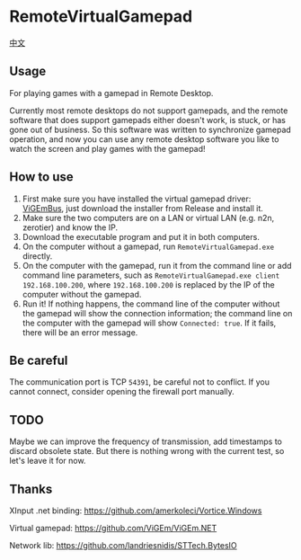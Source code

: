# RemoteVirtualGamepad
[中文](README_zhcn.md)

## Usage
For playing games with a gamepad in Remote Desktop.

Currently most remote desktops do not support gamepads, and the remote software that does support gamepads either doesn't work, is stuck, or has gone out of business. So this software was written to synchronize gamepad operation, and now you can use any remote desktop software you like to watch the screen and play games with the gamepad!

## How to use
1. First make sure you have installed the virtual gamepad driver: [ViGEmBus](https://github.com/ViGEm/ViGEmBus), just download the installer from Release and install it.
2. Make sure the two computers are on a LAN or virtual LAN (e.g. n2n, zerotier) and know the IP.
3. Download the executable program and put it in both computers.
4. On the computer without a gamepad, run `RemoteVirtualGamepad.exe` directly.
5. On the computer with the gamepad, run it from the command line or add command line parameters, such as `RemoteVirtualGamepad.exe client 192.168.100.200`, where `192.168.100.200` is replaced by the IP of the computer without the gamepad.
6. Run it! If nothing happens, the command line of the computer without the gamepad will show the connection information; the command line on the computer with the gamepad will show `Connected: true`. If it fails, there will be an error message.

## Be careful
The communication port is TCP `54391`, be careful not to conflict. If you cannot connect, consider opening the firewall port manually.

## TODO
Maybe we can improve the frequency of transmission, add timestamps to discard obsolete state. But there is nothing wrong with the current test, so let's leave it for now.

## Thanks
XInput .net binding: https://github.com/amerkoleci/Vortice.Windows

Virtual gamepad: https://github.com/ViGEm/ViGEm.NET

Network lib: https://github.com/landriesnidis/STTech.BytesIO
